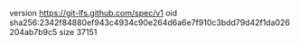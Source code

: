 version https://git-lfs.github.com/spec/v1
oid sha256:2342f84880ef943c4934c90e264d6a6e7f910c3bdd79d42f1da026204ab7b9c5
size 37151
